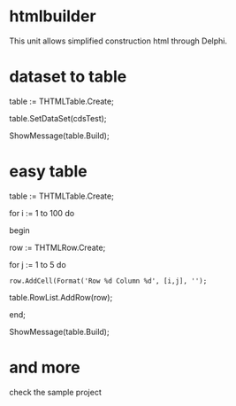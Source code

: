 # htmlbuilder
This unit allows simplified construction html through Delphi.

# dataset to table

table := THTMLTable.Create;

table.SetDataSet(cdsTest);

ShowMessage(table.Build);

# easy table

table := THTMLTable.Create;

for i := 1 to 100 do

begin

  row := THTMLRow.Create;
  
  for j := 1 to 5 do
  
    row.AddCell(Format('Row %d Column %d', [i,j], '');
    
  table.RowList.AddRow(row);
  
end;

ShowMessage(table.Build);
    
# and more

check the sample project
